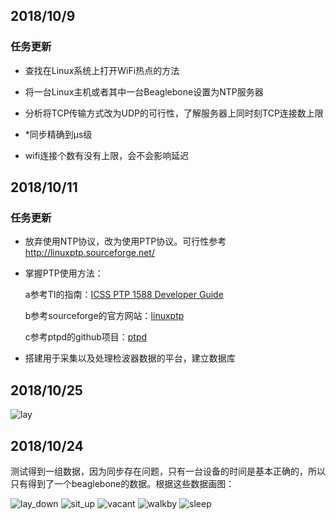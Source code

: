 ## 2018/10/9

### 任务更新

- 查找在Linux系统上打开WiFi热点的方法

- 将一台Linux主机或者其中一台Beaglebone设置为NTP服务器

- 分析将TCP传输方式改为UDP的可行性，了解服务器上同时刻TCP连接数上限

- *同步精确到μs级

- wifi连接个数有没有上限，会不会影响延迟

## 2018/10/11

### 任务更新

- 放弃使用NTP协议，改为使用PTP协议。可行性参考<http://linuxptp.sourceforge.net/>

- 掌握PTP使用方法：

  a参考TI的指南：[ICSS PTP 1588 Developer Guide](http://processors.wiki.ti.com/index.php?title=ICSS_PTP_1588_Developer_Guide&oldid=229581) 

  b参考sourceforge的官方网站：[linuxptp](https://sourceforge.net/projects/linuxptp/)

  c参考ptpd的github项目：[ptpd](https://github.com/ptpd/ptpd)

- 搭建用于采集以及处理检波器数据的平台，建立数据库

## 2018/10/25

![lay](D:\学习\BeagleBone\lay.png)

## 2018/10/24

测试得到一组数据，因为同步存在问题，只有一台设备的时间是基本正确的，所以只有得到了一个beaglebone的数据。根据这些数据画图：

![lay_down](https://images.gitee.com/uploads/images/2018/1024/101411_d9531a88_1602036.png "Figure_1.png")
![sit_up](https://images.gitee.com/uploads/images/2018/1024/101431_8a1c16dc_1602036.png "situp.png")
![vacant](https://images.gitee.com/uploads/images/2018/1024/101448_9d6e3416_1602036.png "vacant.png")
![walkby](https://images.gitee.com/uploads/images/2018/1024/101458_4b23c0fc_1602036.png "walkby.png")
![sleep](https://images.gitee.com/uploads/images/2018/1024/101910_791690f5_1602036.png "sleep.png")